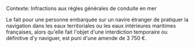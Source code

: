 Contexte: Infractions aux règles générales de conduite en mer

Le fait pour une personne embarquée sur un navire étranger de pratiquer la navigation dans les eaux territoriales ou les eaux intérieures maritimes françaises, alors qu'elle fait l'objet d'une interdiction temporaire ou définitive d'y naviguer, est puni d'une amende de 3 750 €.